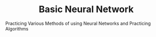 <h1 align="center">Basic Neural Network</h1>

Practicing Various Methods of using Neural Networks and Practicing Algorithms
